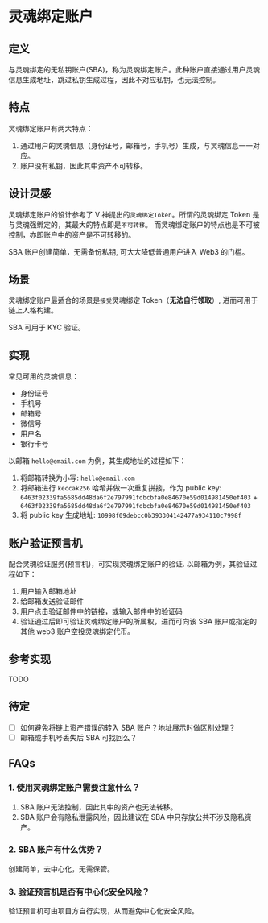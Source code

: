 # 灵魂绑定账户

## 定义

与灵魂绑定的无私钥账户(SBA)，称为灵魂绑定账户。此种账户直接通过用户灵魂信息生成地址，跳过私钥生成过程，因此不对应私钥，也无法控制。

## 特点

灵魂绑定账户有两大特点：

1. 通过用户的灵魂信息（身份证号，邮箱号，手机号）生成，与灵魂信息一一对应。
2. 账户没有私钥，因此其中资产不可转移。

## 设计灵感

灵魂绑定账户的设计参考了 V 神提出的`灵魂绑定Token`。所谓的灵魂绑定 Token 是与灵魂强绑定的，其最大的特点即是`不可转移`。
而灵魂绑定账户的特点也是不可被控制，亦即账户中的资产是不可转移的。

SBA 账户创建简单，无需备份私钥, 可大大降低普通用户进入 Web3 的门槛。

## 场景

灵魂绑定账户最适合的场景是`接受`灵魂绑定 Token（**无法自行领取**）, 进而可用于链上人格构建。

SBA 可用于 KYC 验证。

## 实现

常见可用的灵魂信息：

- 身份证号
- 手机号
- 邮箱号
- 微信号
- 用户名
- 银行卡号

以邮箱 `hello@email.com` 为例，其生成地址的过程如下：

1. 将邮箱转换为小写: `hello@email.com`
2. 将邮箱进行 `keccak256` 哈希并做一次重复拼接，作为 public key: `6463f02339fa5685dd48da6f2e797991fdbcbfa0e84670e59d014981450ef403` + `6463f02339fa5685dd48da6f2e797991fdbcbfa0e84670e59d014981450ef403`
3. 将 public key 生成地址: `10998f09debcc0b393304142477a934110c7998f`

## 账户验证预言机

配合灵魂验证服务(预言机)，可实现灵魂绑定账户的验证. 以邮箱为例，其验证过程如下：

1. 用户输入邮箱地址
2. 给邮箱发送验证邮件
3. 用户点击验证邮件中的链接，或输入邮件中的验证码
4. 验证通过后即可验证灵魂绑定账户的所属权，进而可向该 SBA 账户或指定的其他 web3 账户空投灵魂绑定代币。

## 参考实现

TODO

## 待定

- [ ] 如何避免将链上资产错误的转入 SBA 账户？地址展示时做区别处理？
- [ ] 邮箱或手机号丢失后 SBA 可找回么？

## FAQs

### 1. 使用灵魂绑定账户需要注意什么？

1. SBA 账户无法控制，因此其中的资产也无法转移。
2. SBA 账户会有隐私泄露风险，因此建议在 SBA 中只存放公共不涉及隐私资产。

### 2. SBA 账户有什么优势？

创建简单，去中心化，无需保管。

### 3. 验证预言机是否有中心化安全风险？

验证预言机可由项目方自行实现，从而避免中心化安全风险。
